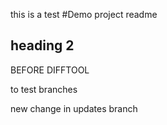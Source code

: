this is a test
#Demo project readme
## heading 2

BEFORE DIFFTOOL

to test branches

new change in updates branch
